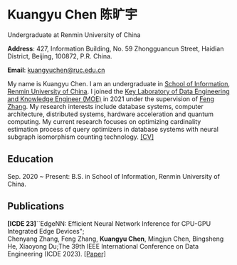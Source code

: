 # Kuangyu Chen 陈旷宇

Undergraduate at Renmin University of China

**Address**: 427, Information Building, No. 59 Zhongguancun Street, Haidian District, Beijing, 100872, P.R. China.

**Email**: kuangyuchen@ruc.edu.cn

My name is Kuangyu Chen. I am an undergraduate in [School of Information](http://info.ruc.edu.cn/), [Renmin University of China](https://www.ruc.edu.cn/). I joined the [Key  Laboratory of Data Engineering and Knowledge Engineer (MOE)](http://deke.ruc.edu.cn/) in 2021 under the supervision of [Feng Zhang](https://fengzhangcs.github.io). My research interests include database systems, computer architecture, distributed systems, hardware acceleration and quantum computing. My current research focuses on optimizing cardinality estimation process of query optimizers in database systems with neural subgraph isomorphism counting technology. [[CV]](http://chenkychris.github.io/files/CV_Kuangyu_Chen.pdf)

## Education

Sep. 2020 ~ Present: B.S. in School of Information, Renmin University of China.  

## Publications

**[ICDE 23]**``EdgeNN: Efficient Neural Network Inference for CPU-GPU Integrated Edge Devices";  
Chenyang Zhang, Feng Zhang, **Kuangyu Chen**, Mingjun Chen, Bingsheng He, Xiaoyong Du;The 39th IEEE International Conference on Data Engineering (ICDE 2023). [[Paper]](http://chenkychris.github.io/files/ICDE23_EdgeNN.pdf)
